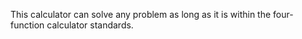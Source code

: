 This calculator can solve any problem as long as it is within the four-function calculator standards.
